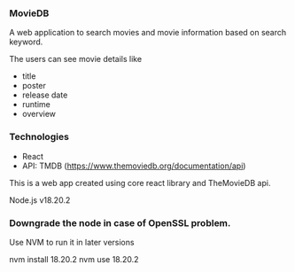 ### MovieDB ###

A web application to search movies and movie information based on search keyword.

The users can see movie details like
- title 
- poster
- release date
- runtime
- overview

### Technologies ###
- React 
- API: TMDB (https://www.themoviedb.org/documentation/api)

This is a web app created using core react library and TheMovieDB api.

Node.js v18.20.2

### Downgrade the node in case of OpenSSL problem.

Use NVM to run it in later versions

nvm install 18.20.2
nvm use 18.20.2
